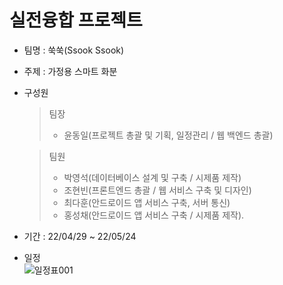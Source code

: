 # 실전융합 프로젝트
  - 팀명 : 쑥쑥(Ssook Ssook)
  - 주제 : 가정용 스마트 화분
  - 구성원
    > 팀장<br>
    > - 윤동일(프로젝트 총괄 및 기획, 일정관리 / 웹 백엔드 총괄)<br>
    
    > 팀원<br>
    > - 박영석(데이터베이스 설계 및 구축 / 시제품 제작)<br>
    > - 조현빈(프론트엔드 총괄 / 웹 서비스 구축 및 디자인)<br>
    > - 최다훈(안드로이드 앱 서비스 구축, 서버 통신)<br>
    > - 홍성채(안드로이드 앱 서비스 구축 / 시제품 제작).<br>
  - 기간 : 22/04/29 ~ 22/05/24
  - 일정<br>
  ![일정표001](https://user-images.githubusercontent.com/93813135/165459822-f3e0490e-ba6d-4cbc-a3b2-61094900772f.jpg)

